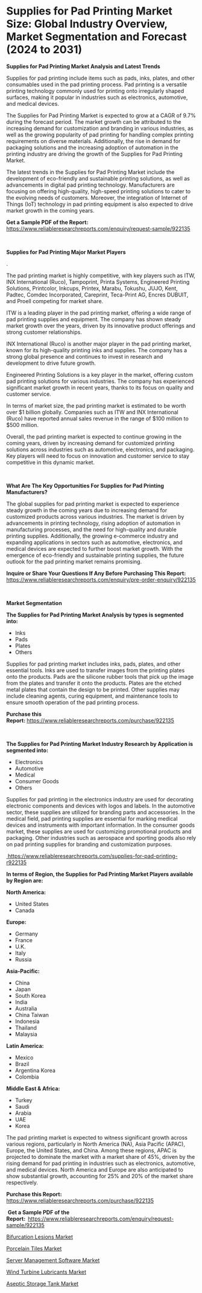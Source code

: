 <p><h1>Supplies for Pad Printing Market Size: Global Industry Overview, Market Segmentation and Forecast (2024 to 2031)</h1></p><p><strong>Supplies for Pad Printing Market Analysis and Latest Trends</strong></p>
<p><p>Supplies for pad printing include items such as pads, inks, plates, and other consumables used in the pad printing process. Pad printing is a versatile printing technology commonly used for printing onto irregularly shaped surfaces, making it popular in industries such as electronics, automotive, and medical devices.</p><p>The Supplies for Pad Printing Market is expected to grow at a CAGR of 9.7% during the forecast period. The market growth can be attributed to the increasing demand for customization and branding in various industries, as well as the growing popularity of pad printing for handling complex printing requirements on diverse materials. Additionally, the rise in demand for packaging solutions and the increasing adoption of automation in the printing industry are driving the growth of the Supplies for Pad Printing Market.</p><p>The latest trends in the Supplies for Pad Printing Market include the development of eco-friendly and sustainable printing solutions, as well as advancements in digital pad printing technology. Manufacturers are focusing on offering high-quality, high-speed printing solutions to cater to the evolving needs of customers. Moreover, the integration of Internet of Things (IoT) technology in pad printing equipment is also expected to drive market growth in the coming years.</p></p>
<p><strong>Get a Sample PDF of the Report:&nbsp;</strong> <a href="https://www.reliableresearchreports.com/enquiry/request-sample/922135">https://www.reliableresearchreports.com/enquiry/request-sample/922135</a></p>
<p>&nbsp;</p>
<p><strong>Supplies for Pad Printing Major Market Players</strong></p>
<p><p>.</p><p>The pad printing market is highly competitive, with key players such as ITW, INX International (Ruco), Tampoprint, Printa Systems, Engineered Printing Solutions, Printcolor, Inkcups, Printex, Marabu, Tokushu, JUJO, Kent, Padtec, Comdec Incorporated, Careprint, Teca-Print AG, Encres DUBUIT, and Proell competing for market share.</p><p>ITW is a leading player in the pad printing market, offering a wide range of pad printing supplies and equipment. The company has shown steady market growth over the years, driven by its innovative product offerings and strong customer relationships.</p><p>INX International (Ruco) is another major player in the pad printing market, known for its high-quality printing inks and supplies. The company has a strong global presence and continues to invest in research and development to drive future growth.</p><p>Engineered Printing Solutions is a key player in the market, offering custom pad printing solutions for various industries. The company has experienced significant market growth in recent years, thanks to its focus on quality and customer service.</p><p>In terms of market size, the pad printing market is estimated to be worth over $1 billion globally. Companies such as ITW and INX International (Ruco) have reported annual sales revenue in the range of $100 million to $500 million.</p><p>Overall, the pad printing market is expected to continue growing in the coming years, driven by increasing demand for customized printing solutions across industries such as automotive, electronics, and packaging. Key players will need to focus on innovation and customer service to stay competitive in this dynamic market.</p></p>
<p>&nbsp;</p>
<p><strong>What Are The Key Opportunities For Supplies for Pad Printing Manufacturers?</strong></p>
<p><p>The global supplies for pad printing market is expected to experience steady growth in the coming years due to increasing demand for customized products across various industries. The market is driven by advancements in printing technology, rising adoption of automation in manufacturing processes, and the need for high-quality and durable printing supplies. Additionally, the growing e-commerce industry and expanding applications in sectors such as automotive, electronics, and medical devices are expected to further boost market growth. With the emergence of eco-friendly and sustainable printing supplies, the future outlook for the pad printing market remains promising.</p></p>
<p><strong>Inquire or Share Your Questions If Any Before Purchasing This Report:</strong> <a href="https://www.reliableresearchreports.com/enquiry/pre-order-enquiry/922135">https://www.reliableresearchreports.com/enquiry/pre-order-enquiry/922135</a></p>
<p>&nbsp;</p>
<p><strong>Market Segmentation</strong></p>
<p><strong>The Supplies for Pad Printing Market Analysis by types is segmented into:</strong></p>
<p><ul><li>Inks</li><li>Pads</li><li>Plates</li><li>Others</li></ul></p>
<p><p>Supplies for pad printing market includes inks, pads, plates, and other essential tools. Inks are used to transfer images from the printing plates onto the products. Pads are the silicone rubber tools that pick up the image from the plates and transfer it onto the products. Plates are the etched metal plates that contain the design to be printed. Other supplies may include cleaning agents, curing equipment, and maintenance tools to ensure smooth operation of the pad printing process.</p></p>
<p><strong>Purchase this Report:&nbsp;</strong><a href="https://www.reliableresearchreports.com/purchase/922135">https://www.reliableresearchreports.com/purchase/922135</a></p>
<p>&nbsp;</p>
<p><strong>The Supplies for Pad Printing Market Industry Research by Application is segmented into:</strong></p>
<p><ul><li>Electronics</li><li>Automotive</li><li>Medical</li><li>Consumer Goods</li><li>Others</li></ul></p>
<p><p>Supplies for pad printing in the electronics industry are used for decorating electronic components and devices with logos and labels. In the automotive sector, these supplies are utilized for branding parts and accessories. In the medical field, pad printing supplies are essential for marking medical devices and instruments with important information. In the consumer goods market, these supplies are used for customizing promotional products and packaging. Other industries such as aerospace and sporting goods also rely on pad printing supplies for branding and customization purposes.</p></p>
<p><a href="https://www.reliableresearchreports.com/supplies-for-pad-printing-r922135">&nbsp;https://www.reliableresearchreports.com/supplies-for-pad-printing-r922135</a></p>
<p><strong>In terms of Region, the Supplies for Pad Printing Market Players available by Region are:</strong></p>
<p>
    <p> <strong> North America: </strong>
        <ul>
            <li>United States</li>
            <li>Canada</li>
        </ul>
        </p> 
    <p> <strong> Europe: </strong>
        <ul>
            <li>Germany</li>
            <li>France</li>
            <li>U.K.</li>
            <li>Italy</li>
            <li>Russia</li>
        </ul>
        </p> 
    <p> <strong> Asia-Pacific: </strong>
        <ul>
            <li>China</li>
            <li>Japan</li>
            <li>South Korea</li>
            <li>India</li>
            <li>Australia</li>
            <li>China Taiwan</li>
            <li>Indonesia</li>
            <li>Thailand</li>
            <li>Malaysia</li>
        </ul>
        </p> 
    <p> <strong> Latin America: </strong>
        <ul>
            <li>Mexico</li>
            <li>Brazil</li>
            <li>Argentina Korea</li>
            <li>Colombia</li>
        </ul>
        </p> 
    <p> <strong> Middle East & Africa: </strong>
        <ul>
            <li>Turkey</li>
            <li>Saudi</li>
            <li>Arabia</li>
            <li>UAE</li>
            <li>Korea</li>
        </ul>
    </p>
    </p>
<p><p>The pad printing market is expected to witness significant growth across various regions, particularly in North America (NA), Asia Pacific (APAC), Europe, the United States, and China. Among these regions, APAC is projected to dominate the market with a market share of 45%, driven by the rising demand for pad printing in industries such as electronics, automotive, and medical devices. North America and Europe are also anticipated to show substantial growth, accounting for 25% and 20% of the market share respectively.</p></p>
<p><strong>Purchase this Report: </strong><a href="https://www.reliableresearchreports.com/purchase/922135">https://www.reliableresearchreports.com/purchase/922135</a></p>
<p>&nbsp;<strong>Get a Sample PDF of the Report:&nbsp;&nbsp;</strong><a href="https://www.reliableresearchreports.com/enquiry/request-sample/922135">https://www.reliableresearchreports.com/enquiry/request-sample/922135</a></p>
<p><strong></strong></p>
<p><p><a href="https://github.com/mandarincruisesvn/Market-Research-Report-List-1/blob/main/bifurcation-lesions-market.md">Bifurcation Lesions Market</a></p><p><a href="https://www.linkedin.com/pulse/porce-ek-phrasis-7odvc?trackingId=wzx%2B2pOWSDGooGB6d8V5gA%3D%3D">Porcelain Tiles Market</a></p><p><a href="https://github.com/RichRobinson5/Market-Research-Report-List-6/blob/main/server-management-software-market.md">Server Management Software Market</a></p><p><a href="https://www.linkedin.com/pulse/wind-turbine-lubricants-market-forecasts-trends-impact-analysis-e5izf?trackingId=BHlexvzoTL6hdOfBV%2FTOGQ%3D%3D">Wind Turbine Lubricants Market</a></p><p><a href="https://www.linkedin.com/pulse/global-aseptic-storage-tank-market-product-type-application-dkoee?trackingId=TINjLusjQ9ipIo29WzKTrg%3D%3D">Aseptic Storage Tank Market</a></p></p>